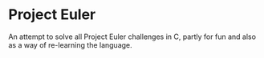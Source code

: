 # Project Euler

An attempt to solve all Project Euler challenges in C, partly for fun and also
as a way of re-learning the language.
